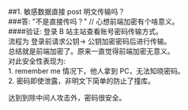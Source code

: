 ##1. 敏感数据直接 post 明文传输吗？    
###答: "不是直接传吗？" // 心想前端加密有个啥意义。   
####验证: 登录 B 站主站查看账号密码传输方式。    
流程为 登录前请求公钥-> 公钥加密密码后进行传输。    
总结就是前端加密了。原来一直觉得前端加密无意义。   
对此安全性表现为:    
    1. remember me 情况下，他人拿到 PC，无法知晓密码。  
    2. 密码即使泄露，非明文下简单的防止了撞库。    

达到到除中间人攻击外，密码很安全。   

